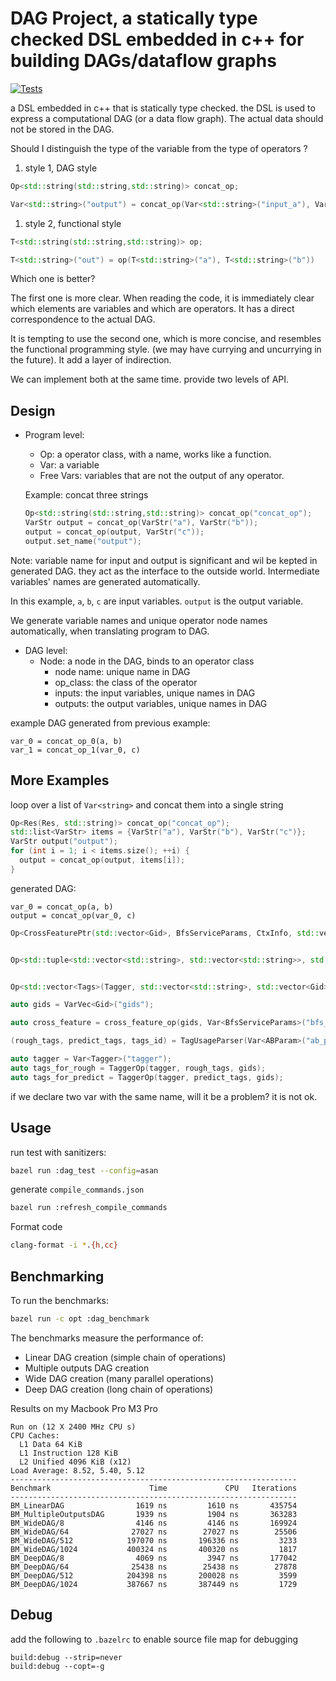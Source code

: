 # DAG Project, a statically type checked DSL embedded in c++ for building DAGs/dataflow graphs

[![Tests](https://github.com/reveriel/typed_dsl/actions/workflows/tests.yml/badge.svg)](https://github.com/reveriel/typed_dsl/actions/workflows/tests.yml)

a DSL embedded in c++ that is statically type checked.
the DSL is used to express a computational DAG (or a data flow graph).
The actual data should not be stored in the DAG.

Should I distinguish the type of the variable from the type of operators ?

1. style 1, DAG style

``` c++
Op<std::string(std::string,std::string)> concat_op;

Var<std::string>("output") = concat_op(Var<std::string>("input_a"), Var<std::string>("input_b"));
```

1. style 2, functional style

``` c++
T<std::string(std::string,std::string)> op;

T<std::string>("out") = op(T<std::string>("a"), T<std::string>("b"))
```

Which one is better?

The first one is more clear. When reading the code, it is immediately clear
which elements are variables and which are operators. It has a direct
correspondence to the actual DAG.

It is tempting to use the second one, which is more concise, and resembles the
functional programming style. (we may have currying and uncurrying in the
future). It add a layer of indirection.

We can implement both at the same time. provide two levels of API.

## Design

* Program level:
  * Op: a operator class, with a name, works like a function.
  * Var: a variable
  * Free Vars: variables that are not the output of any operator.

  Example: concat three strings

  ``` c++
  Op<std::string(std::string,std::string)> concat_op("concat_op");
  VarStr output = concat_op(VarStr("a"), VarStr("b"));
  output = concat_op(output, VarStr("c"));
  output.set_name("output");
  ```

Note: variable name for input and output is significant and wil be kepted in
generated DAG. they act as the interface to the outside world. Intermediate
variables' names are generated automatically.

  In this example, `a`, `b`, `c` are input variables. `output` is the output
  variable.

We generate variable names and unique operator node names automatically, when
translating program to DAG.

* DAG level:
  * Node: a node in the DAG, binds to an operator class
    * node name: unique name in DAG
    * op_class: the class of the operator
    * inputs: the input variables, unique names in DAG
    * outputs: the output variables, unique names in DAG


example DAG generated from previous example:


  ``` plaintext
  var_0 = concat_op_0(a, b)
  var_1 = concat_op_1(var_0, c)
  ```

##  More Examples

loop over a list of `Var<string>` and concat them into a single string

``` c++
Op<Res(Res, std::string)> concat_op("concat_op");
std::list<VarStr> items = {VarStr("a"), VarStr("b"), VarStr("c")};
VarStr output("output");
for (int i = 1; i < items.size(); ++i) {
  output = concat_op(output, items[i]);
}

```

generated DAG:

``` plaintext
var_0 = concat_op(a, b)
output = concat_op(var_0, c)
```


``` c++
Op<CrossFeaturePtr(std::vector<Gid>, BfsServiceParams, CtxInfo, std::vector<ModelConfig>)> cross_feature_op("cross_feature_op");


Op<std::tuple<std::vector<std::string>, std::vector<std::string>>, std::unordered_set<Tag>>(ABParam*, std::vector<std::string>, std::vector<std::string>, LabelMap) TagUsageParser("tag_usage_parser");


Op<std::vector<Tags>(Tagger, std::vector<std::string>, std::vector<Gid>)> TaggerOp("tagger_op");

auto gids = VarVec<Gid>("gids");

auto cross_feature = cross_feature_op(gids, Var<BfsServiceParams>("bfs_service_params"), Var<CtxInfo>("ctx_info"), VarVec<ModelConfig>("model_configs"));

(rough_tags, predict_tags, tags_id) = TagUsageParser(Var<ABParam>("ab_param"), VarVec<std::string>("input_tags"), VarVec<std::string>("output_tags"), Var<LabelMap>("label_map"));

auto tagger = Var<Tagger>("tagger");
auto tags_for_rough = TaggerOp(tagger, rough_tags, gids);
auto tags_for_predict = TaggerOp(tagger, predict_tags, gids);
```

if we declare two var with the same name, will it be a problem?
it is not ok.



## Usage

run test with sanitizers:

``` bash
bazel run :dag_test --config=asan
```

generate `compile_commands.json`

``` bash
bazel run :refresh_compile_commands
```

Format code

``` bash
clang-format -i *.{h,cc}
```

## Benchmarking

To run the benchmarks:

```bash
bazel run -c opt :dag_benchmark
```

The benchmarks measure the performance of:

- Linear DAG creation (simple chain of operations)
- Multiple outputs DAG creation
- Wide DAG creation (many parallel operations)
- Deep DAG creation (long chain of operations)

Results on my Macbook Pro M3 Pro

``` plaintext
Run on (12 X 2400 MHz CPU s)
CPU Caches:
  L1 Data 64 KiB
  L1 Instruction 128 KiB
  L2 Unified 4096 KiB (x12)
Load Average: 8.52, 5.40, 5.12
----------------------------------------------------------------
Benchmark                      Time             CPU   Iterations
----------------------------------------------------------------
BM_LinearDAG                1619 ns         1610 ns       435754
BM_MultipleOutputsDAG       1939 ns         1904 ns       363283
BM_WideDAG/8                4146 ns         4146 ns       169924
BM_WideDAG/64              27027 ns        27027 ns        25506
BM_WideDAG/512            197070 ns       196336 ns         3233
BM_WideDAG/1024           400324 ns       400320 ns         1817
BM_DeepDAG/8                4069 ns         3947 ns       177042
BM_DeepDAG/64              25438 ns        25438 ns        27878
BM_DeepDAG/512            204398 ns       200028 ns         3599
BM_DeepDAG/1024           387667 ns       387449 ns         1729
```


## Debug

add the following to `.bazelrc` to enable source file map for debugging

```
build:debug --strip=never
build:debug --copt=-g
```
